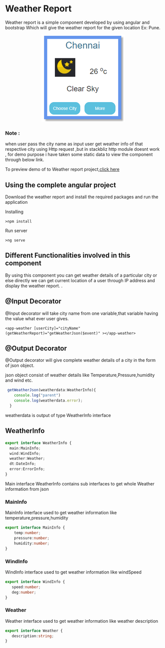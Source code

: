 # Weather Report

Weather report is a simple component developed by using angular and bootstrap Which will give the weather report
for the given location Ex: Pune.

<p align="center"><img src="\demo-img\weather-report-1.png"></p>

### Note :
when user pass the city name as input user get weather info of that respective city using Http request ,but in stackbliz http module doesnt work , for demo purpose i have taken some static data to view the component through below link.

To preview demo of to Weather report project,[click here](https://stackblitz.com/edit/angular-twn1j8-3luvqp?embed=1&file=src/app/app.component.html&hideNavigation=1&view=preview)

## Using the complete angular project
Download the weather report and install the required packages and run the application

Installing

```
>npm install
```
Run server

```
>ng serve
```

## Different Functionalities involved in this component

By using this component you can get weather details of a particular city or else directly we can get current location 
of a user through IP address and display the weather report. .

## @Input Decorator

@Input decorator will take city name from one variable,that variable having the value what ever user gives.

```
<app-weather [userCity]="cityName" (getWeatherReport)="getWeatherJson($event)" ></app-weather>
```


## @Output Decorator

@Output decorator will give complete weather details of a city in the form of json object.

json object consist of weather details like Temperature,Pressure,humidity and wind etc.

```typescript
 getWeatherJson(weatherdata:WeatherInfo){
    console.log("parent")
    console.log(weatherdata.error);
  }
  ```
  
  weatherdata is output of type WeatherInfo interface
  ## WeatherInfo

```typescript
export interface WeatherInfo {
  main:MainInfo;
  wind:WindInfo;
  weather:Weather;
  dt:DateInfo;
  error:ErrorInfo;
}

```
Main interface WeatherInfo contains sub interfaces to get whole Weather information from json

### MainInfo
 MainInfo interface used to get weather information like temperature,pressure,humidity
```typescript
export interface MainInfo {
    temp:number;
    pressure:number;
    humidity:number;
}

```
### WindInfo
 WindInfo interface used to get weather information like windSpeed
 ```typescript
export interface WindInfo {
    speed:number;
    deg:number; 
}
```

### Weather
 Weather interface used to get weather information like  weather description
 ```typescript
export interface Weather {
    description:string;
}

 ```
